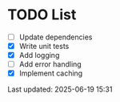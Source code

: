 # TODO List

- [ ] Update dependencies
- [x] Write unit tests
- [x] Add logging
- [ ] Add error handling
- [x] Implement caching

Last updated: 2025-06-19 15:31
